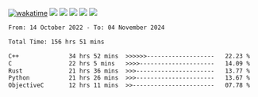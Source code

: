 [![wakatime](https://wakatime.com/badge/user/368879df-dc38-4b1a-86c4-8a2054a0e074.svg)](https://wakatime.com/@368879df-dc38-4b1a-86c4-8a2054a0e074)
<img src="https://img.shields.io/badge/Windows-0078D6?style=flat&logo=Windows&logoColor=white">
<img src="https://img.shields.io/badge/IntelliJ_IDEA-000000.svg?style=flat&logo=IntelliJ-IDEA&logoColor=white">
<img src="https://img.shields.io/badge/CLion-000000.svg?style=flat&logo=CLion&logoColor=white">
<img src="https://img.shields.io/badge/Visual_Studio_Code-007ACC?style=flat&logo=Visual-Studio-Code&logoColor=white">
<img src="https://img.shields.io/badge/Discord-5865F2?label=kano42&style=flat&logo=discord&logoColor=white">
<br>


<!--START_SECTION:waka-->

```txt
From: 14 October 2022 - To: 04 November 2024

Total Time: 156 hrs 51 mins

C++              34 hrs 52 mins  >>>>>>-------------------   22.23 %
C                22 hrs 5 mins   >>>>---------------------   14.09 %
Rust             21 hrs 36 mins  >>>----------------------   13.77 %
Python           21 hrs 26 mins  >>>----------------------   13.67 %
ObjectiveC       12 hrs 11 mins  >>-----------------------   07.78 %
```

<!--END_SECTION:waka-->
